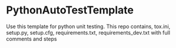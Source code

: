 # PythonAutoTestTemplate
Use this template for python unit testing. This repo contains, tox.ini, setup.py, setup.cfg, requirements.txt, requirements_dev.txt with full comments and steps
